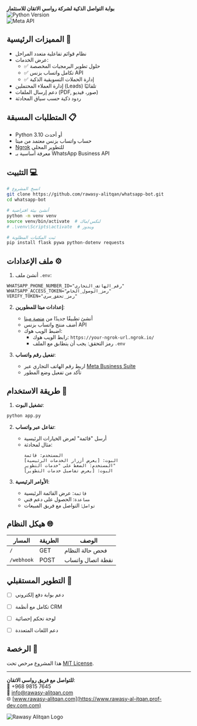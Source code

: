 
**بوابة التواصل الذكية لشركة رواسي الاتقان للاستثمار**  
![Python Version](https://img.shields.io/badge/Python-3.10%2B-blue)  
![Meta API](https://img.shields.io/badge/Meta%20API-Approved-green)  


## المميزات الرئيسية 🚀

- نظام قوائم تفاعلية متعدد المراحل
- عرض الخدمات:
  - ✅ حلول تطوير البرمجيات المخصصة
  - ✅ تكامل واتساب بزنس API
  - ✅ إدارة الحملات التسويقية الذكية
- إدارة العملاء المحتملين (Leads) تلقائيًا
- دعم إرسال الملفات (PDF, صور، فيديو)
- ردود ذكية حسب سياق المحادثة  


## المتطلبات المسبقة 📋

- Python 3.10 أو أحدث
- حساب واتساب بزنس معتمد من ميتا
- [Ngrok](https://ngrok.com/) للتطوير المحلي
- معرفة أساسية بـ WhatsApp Business API  


## التثبيت 💻

```bash
# انسخ المشروع
git clone https://github.com/rawasy-alitqan/whatsapp-bot.git
cd whatsapp-bot

# أنشئ بيئة افتراضية
python -m venv venv
source venv/bin/activate  # لنكس/ماك
# .\venv\Scripts\activate  # ويندوز

# ثبت المكتبات المطلوبة
pip install flask pywa python-dotenv requests
```  


## ملف الإعدادات ⚙️

1. أنشئ ملف `.env`:
```env
WHATSAPP_PHONE_NUMBER_ID="رقم_الهاتف_التجاري"
WHATSAPP_ACCESS_TOKEN="رمز_الوصول_الخاص"
VERIFY_TOKEN="رمز_تحقق_سري"
```

2. **إعدادات ميتا للمطورين**:
   - أنشئ تطبيقًا جديدًا من [منصة ميتا](https://developers.facebook.com/)
   - أضف منتج واتساب بزنس API
   - اضبط الويب هوك:
     - رابط الويب هوك: `https://your-ngrok-url.ngrok.io/`
     - رمز التحقق: يجب أن يتطابق مع الملف `.env`

3. **تفعيل رقم واتساب**:
   - اربط رقم الهاتف التجاري عبر [Meta Business Suite](https://business.facebook.com/)
   - تأكد من تفعيل وضع المطور  


## طريقة الاستخدام 📲

1. **تشغيل البوت**:
```bash
python app.py
```

2. **تفاعل عبر واتساب**:
   - أرسل "قائمة" لعرض الخيارات الرئيسية
   - مثال لمحادثة:
     ```
     المستخدم: قائمة
     البوت: [يعرض أزرار الخدمات الرئيسية]
     المستخدم: الضغط على "خدمات التطوير"
     البوت: [يعرض تفاصيل خدمات التطوير]
     ```

3. **الأوامر الرئيسية**:
   - `قائمة`: عرض القائمة الرئيسية
   - `مساعدة`: الحصول على دعم فني
   - `تواصل`: التواصل مع فريق المبيعات  


## هيكل النظام 🌐

| المسار       | الطريقة | الوصف                |
|--------------|---------|----------------------|
| `/`          | GET     | فحص حالة النظام     |
| `/webhook`   | POST    | نقطة اتصال واتساب   |  


## التطوير المستقبلي 🔮

- [ ] دعم بوابة دفع إلكتروني
- [ ] تكامل مع أنظمة CRM
- [ ] لوحة تحكم إحصائية
- [ ] دعم اللغات المتعددة  


## الرخصة 📄

هذا المشروع مرخص تحت [MIT License](LICENSE).  


---

**للتواصل مع فريق رواسي الاتقان**:  
📱 +968 9815 7645  
📧 info@rawasy-alitqan.com  
🌐 [www.rawasy-alitqan.com](https://www.rawasy-al-itqan.prof-dev.com.com)  


![Rawasy Alitqan Logo](https://www.rawasy-al-itqan.prof-dev.com/logo.png)  

